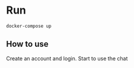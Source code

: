# Run
 ````
 docker-compose up
````

## How to use
Create an account and login. Start to use the chat
